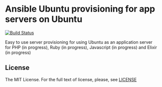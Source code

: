 # Ansible Ubuntu provisioning for app servers on Ubuntu

[![Build Status](https://travis-ci.org/dmishh/ansible-ubuntu-app-server.svg?branch=master)](https://travis-ci.org/dmishh/ansible-ubuntu-app-server)

Easy to use server provisioning for using Ubuntu as an application server for PHP (in progress), Ruby (in progress), Javascript (in progress) and Elixir (in progress)

## License

The MIT License. For the full text of license, please, see [LICENSE](/LICENSE)
